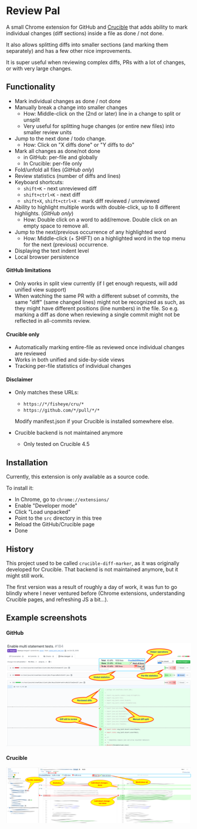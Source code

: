 # Review Pal

A small Chrome extension for GitHub and [Crucible](https://www.atlassian.com/software/crucible)
that adds ability to mark individual changes (diff sections) 
inside a file as done / not done. 

It also allows splitting diffs into smaller sections (and marking them separately)
and has a few other nice improvements.

It is super useful when reviewing complex diffs, PRs with a lot of changes, or with very large changes.

## Functionality

* Mark individual changes as done / not done
* Manually break a change into smaller changes
  * How: Middle-click on the (2nd or later) line in a change to split or unsplit
  * Very useful for splitting huge changes (or entire new files) into smaller review units 
* Jump to the next done / todo change.
  * How: Click on "X diffs done" or "Y diffs to do" 
* Mark all changes as done/not done
  * in GitHub: per-file and globally
  * In Crucible: per-file only
* Fold/unfold all files (*GitHub only*)  
* Review statistics (number of diffs and lines)
* Keyboard shortcuts:
  * `shift+K` - next unreviewed diff
  * `shift+ctrl+K` - next diff
  * `shift+X`, `shift+ctrl+X` - mark diff reviewed / unreviewed
* Ability to highlight multiple words with double-click, up to 8 different highlights. (*GitHub only*)
  * How: Double click on a word to add/remove. Double click on an empty space to remove all. 
* Jump to the next/previous occurrence of any highlighted word
  * How: Middle-click (+ SHIFT) on a highlighted word in the top menu for the next (previous) occurrence.
* Displaying the text indent level
* Local browser persistence


#### GitHub limitations

* Only works in split view currently (if I get enough requests, will add unified view support)
* When watching the same PR with a different subset of commits, the same "diff" (same changed lines)
  might not be recognized as such, as they might have different positions (line numbers) in the file.
  So e.g. marking a diff as done when reviewing a single commit 
  might not be reflected in all-commits review.

#### Crucible only

* Automatically marking entire-file as reviewed once individual changes are reviewed
* Works in both unified and side-by-side views
* Tracking per-file statistics of individual changes

#### Disclaimer

* Only matches these URLs:
  * ``https://*/fisheye/cru/*``
  * ``https://github.com/*/pull/*/*``
  
  Modify manifest.json if your Crucible is installed somewhere else.
  
* Crucible backend is not maintained anymore
  * Only tested on Crucible 4.5


## Installation

Currently, this extension is only available as a source code. 

To install it:
* In Chrome, go to ``chrome://extensions/``
* Enable "Developer mode"
* Click "Load unpacked"
* Point to the ``src`` directory in this tree
* Reload the GitHub/Crucible page
* Done

## History

This project used to be called `crucible-diff-marker`,
as it was originally developed for Crucible.
That backend is not maintained anymore, but it might still work.

The first version was a result of roughly a day of work, it was fun to go blindly where I never ventured before 
(Chrome extensions, understanding Crucible pages, and refreshing JS a bit...).


## Example screenshots

#### GitHub

![Example screenshot](github-example.png)

#### Crucible

![Example screenshot](cdm-example.png)

